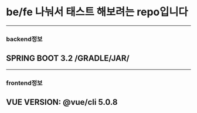 # be/fe 나눠서 태스트 해보려는 repo입니다

---
### backend정보
SPRING BOOT 3.2 /GRADLE/JAR/ 
---

---
### frontend정보
VUE
VERSION: @vue/cli 5.0.8
---
